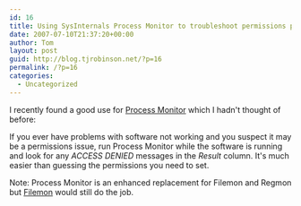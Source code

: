 ```yaml
---
id: 16
title: Using SysInternals Process Monitor to troubleshoot permissions problems
date: 2007-07-10T21:37:20+00:00
author: Tom
layout: post
guid: http://blog.tjrobinson.net/?p=16
permalink: /?p=16
categories:
  - Uncategorized
---
```

I recently found a good use for [Process Monitor](http://www.microsoft.com/technet/sysinternals/utilities/processmonitor.mspx) which I hadn't thought of before: 

If you ever have problems with software not working and you suspect it may be a permissions issue, run Process Monitor while the software is running and look for any _ACCESS DENIED_ messages in the _Result_ column. It's much easier than guessing the permissions you need to set. 

Note: Process Monitor is an enhanced replacement for Filemon and Regmon but [Filemon](http://www.microsoft.com/technet/sysinternals/utilities/filemon.mspx) would still do the job.